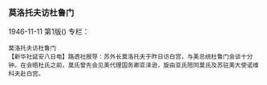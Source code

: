 ### 莫洛托夫访杜鲁门

1946-11-11
第1版()
专栏：

    莫洛托夫访杜鲁门
    【新华社延安八日电】路透社报导：苏外长莫洛托夫于昨日访白宫，与美总统杜鲁门会谈十分钟。在会晤杜氏之前，莫氏曾先会见美代理国务卿亚泽逊，旋由亚氏陪同莫氏及苏驻美大使诺维科夫赴白宫。

